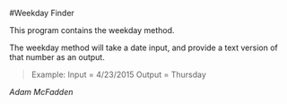 #Weekday Finder

This program contains the weekday method.

The weekday method will take a date input, and provide a text version of that number as an output.

>Example: Input = 4/23/2015 Output = Thursday

*Adam McFadden*
